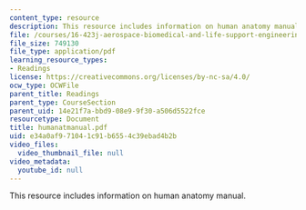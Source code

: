 ```yaml
---
content_type: resource
description: This resource includes information on human anatomy manual.
file: /courses/16-423j-aerospace-biomedical-and-life-support-engineering-spring-2006/e34a0af971041c91b6554c39ebad4b2b_humanatmanual.pdf
file_size: 749130
file_type: application/pdf
learning_resource_types:
- Readings
license: https://creativecommons.org/licenses/by-nc-sa/4.0/
ocw_type: OCWFile
parent_title: Readings
parent_type: CourseSection
parent_uid: 14e21f7a-bbd9-08e9-9f30-a506d5522fce
resourcetype: Document
title: humanatmanual.pdf
uid: e34a0af9-7104-1c91-b655-4c39ebad4b2b
video_files:
  video_thumbnail_file: null
video_metadata:
  youtube_id: null
---
```

This resource includes information on human anatomy manual.